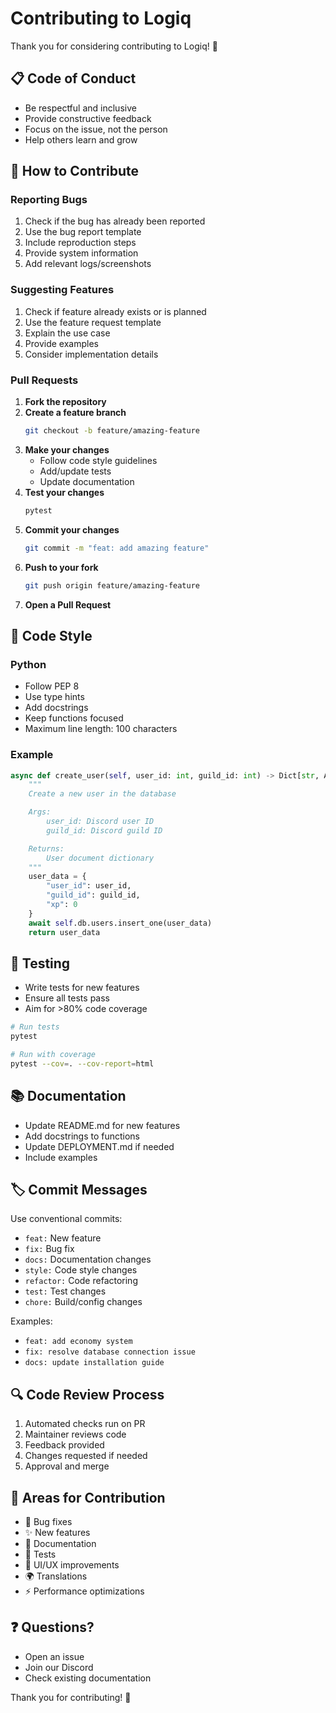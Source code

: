 # Contributing to Logiq

Thank you for considering contributing to Logiq! 🎉

## 📋 Code of Conduct

- Be respectful and inclusive
- Provide constructive feedback
- Focus on the issue, not the person
- Help others learn and grow

## 🚀 How to Contribute

### Reporting Bugs

1. Check if the bug has already been reported
2. Use the bug report template
3. Include reproduction steps
4. Provide system information
5. Add relevant logs/screenshots

### Suggesting Features

1. Check if feature already exists or is planned
2. Use the feature request template
3. Explain the use case
4. Provide examples
5. Consider implementation details

### Pull Requests

1. **Fork the repository**
2. **Create a feature branch**
   ```bash
   git checkout -b feature/amazing-feature
   ```
3. **Make your changes**
   - Follow code style guidelines
   - Add/update tests
   - Update documentation
4. **Test your changes**
   ```bash
   pytest
   ```
5. **Commit your changes**
   ```bash
   git commit -m "feat: add amazing feature"
   ```
6. **Push to your fork**
   ```bash
   git push origin feature/amazing-feature
   ```
7. **Open a Pull Request**

## 📝 Code Style

### Python

- Follow PEP 8
- Use type hints
- Add docstrings
- Keep functions focused
- Maximum line length: 100 characters

### Example

```python
async def create_user(self, user_id: int, guild_id: int) -> Dict[str, Any]:
    """
    Create a new user in the database

    Args:
        user_id: Discord user ID
        guild_id: Discord guild ID

    Returns:
        User document dictionary
    """
    user_data = {
        "user_id": user_id,
        "guild_id": guild_id,
        "xp": 0
    }
    await self.db.users.insert_one(user_data)
    return user_data
```

## 🧪 Testing

- Write tests for new features
- Ensure all tests pass
- Aim for >80% code coverage

```bash
# Run tests
pytest

# Run with coverage
pytest --cov=. --cov-report=html
```

## 📚 Documentation

- Update README.md for new features
- Add docstrings to functions
- Update DEPLOYMENT.md if needed
- Include examples

## 🏷️ Commit Messages

Use conventional commits:

- `feat:` New feature
- `fix:` Bug fix
- `docs:` Documentation changes
- `style:` Code style changes
- `refactor:` Code refactoring
- `test:` Test changes
- `chore:` Build/config changes

Examples:
- `feat: add economy system`
- `fix: resolve database connection issue`
- `docs: update installation guide`

## 🔍 Code Review Process

1. Automated checks run on PR
2. Maintainer reviews code
3. Feedback provided
4. Changes requested if needed
5. Approval and merge

## 🎯 Areas for Contribution

- 🐛 Bug fixes
- ✨ New features
- 📝 Documentation
- 🧪 Tests
- 🎨 UI/UX improvements
- 🌍 Translations
- ⚡ Performance optimizations

## ❓ Questions?

- Open an issue
- Join our Discord
- Check existing documentation

Thank you for contributing! 🙏
